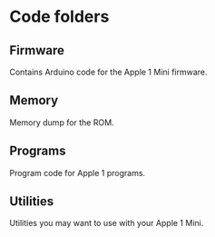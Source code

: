 # Code folders

## Firmware
Contains Arduino code for the Apple 1 Mini firmware.

## Memory
Memory dump for the ROM.

## Programs
Program code for Apple 1 programs.

## Utilities
Utilities you may want to use with your Apple 1 Mini.